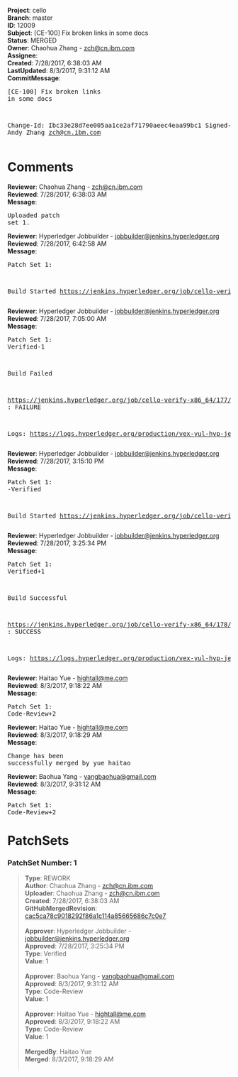 <strong>Project</strong>: cello<br><strong>Branch</strong>: master<br><strong>ID</strong>: 12009<br><strong>Subject</strong>: [CE-100] Fix broken links in some docs<br><strong>Status</strong>: MERGED<br><strong>Owner</strong>: Chaohua Zhang - zch@cn.ibm.com<br><strong>Assignee</strong>:<br><strong>Created</strong>: 7/28/2017, 6:38:03 AM<br><strong>LastUpdated</strong>: 8/3/2017, 9:31:12 AM<br><strong>CommitMessage</strong>:<br><pre>[CE-100] Fix broken links in some docs

Change-Id: Ibc33e28d7ee005aa1ce2af71790aeec4eaa99bc1
Signed-off-by: Andy Zhang <zch@cn.ibm.com>
</pre><h1>Comments</h1><strong>Reviewer</strong>: Chaohua Zhang - zch@cn.ibm.com<br><strong>Reviewed</strong>: 7/28/2017, 6:38:03 AM<br><strong>Message</strong>: <pre>Uploaded patch set 1.</pre><strong>Reviewer</strong>: Hyperledger Jobbuilder - jobbuilder@jenkins.hyperledger.org<br><strong>Reviewed</strong>: 7/28/2017, 6:42:58 AM<br><strong>Message</strong>: <pre>Patch Set 1:

Build Started https://jenkins.hyperledger.org/job/cello-verify-x86_64/177/</pre><strong>Reviewer</strong>: Hyperledger Jobbuilder - jobbuilder@jenkins.hyperledger.org<br><strong>Reviewed</strong>: 7/28/2017, 7:05:00 AM<br><strong>Message</strong>: <pre>Patch Set 1: Verified-1

Build Failed 

https://jenkins.hyperledger.org/job/cello-verify-x86_64/177/ : FAILURE

Logs: https://logs.hyperledger.org/production/vex-yul-hyp-jenkins-1/cello-verify-x86_64/177</pre><strong>Reviewer</strong>: Hyperledger Jobbuilder - jobbuilder@jenkins.hyperledger.org<br><strong>Reviewed</strong>: 7/28/2017, 3:15:10 PM<br><strong>Message</strong>: <pre>Patch Set 1: -Verified

Build Started https://jenkins.hyperledger.org/job/cello-verify-x86_64/178/</pre><strong>Reviewer</strong>: Hyperledger Jobbuilder - jobbuilder@jenkins.hyperledger.org<br><strong>Reviewed</strong>: 7/28/2017, 3:25:34 PM<br><strong>Message</strong>: <pre>Patch Set 1: Verified+1

Build Successful 

https://jenkins.hyperledger.org/job/cello-verify-x86_64/178/ : SUCCESS

Logs: https://logs.hyperledger.org/production/vex-yul-hyp-jenkins-1/cello-verify-x86_64/178</pre><strong>Reviewer</strong>: Haitao Yue - hightall@me.com<br><strong>Reviewed</strong>: 8/3/2017, 9:18:22 AM<br><strong>Message</strong>: <pre>Patch Set 1: Code-Review+2</pre><strong>Reviewer</strong>: Haitao Yue - hightall@me.com<br><strong>Reviewed</strong>: 8/3/2017, 9:18:29 AM<br><strong>Message</strong>: <pre>Change has been successfully merged by yue haitao</pre><strong>Reviewer</strong>: Baohua Yang - yangbaohua@gmail.com<br><strong>Reviewed</strong>: 8/3/2017, 9:31:12 AM<br><strong>Message</strong>: <pre>Patch Set 1: Code-Review+2</pre><h1>PatchSets</h1><h3>PatchSet Number: 1</h3><blockquote><strong>Type</strong>: REWORK<br><strong>Author</strong>: Chaohua Zhang - zch@cn.ibm.com<br><strong>Uploader</strong>: Chaohua Zhang - zch@cn.ibm.com<br><strong>Created</strong>: 7/28/2017, 6:38:03 AM<br><strong>GitHubMergedRevision</strong>: [cac5ca78c9018292f86a1c114a85665686c7c0e7](https://github.com/hyperledger-gerrit-archive/cello/commit/cac5ca78c9018292f86a1c114a85665686c7c0e7)<br><br><strong>Approver</strong>: Hyperledger Jobbuilder - jobbuilder@jenkins.hyperledger.org<br><strong>Approved</strong>: 7/28/2017, 3:25:34 PM<br><strong>Type</strong>: Verified<br><strong>Value</strong>: 1<br><br><strong>Approver</strong>: Baohua Yang - yangbaohua@gmail.com<br><strong>Approved</strong>: 8/3/2017, 9:31:12 AM<br><strong>Type</strong>: Code-Review<br><strong>Value</strong>: 1<br><br><strong>Approver</strong>: Haitao Yue - hightall@me.com<br><strong>Approved</strong>: 8/3/2017, 9:18:22 AM<br><strong>Type</strong>: Code-Review<br><strong>Value</strong>: 1<br><br><strong>MergedBy</strong>: Haitao Yue<br><strong>Merged</strong>: 8/3/2017, 9:18:29 AM<br><br></blockquote>